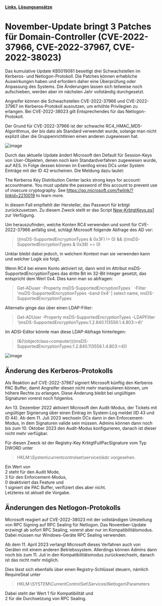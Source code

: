 **[Links](links.md), [Lösungsansätze](solutions.md)**


# November-Update bringt 3 Patches für Domain-Controller (CVE-2022-37966, CVE-2022-37967, CVE-2022-38023)

Das kumulative Update KB5019081 beseitigt drei Schwachstellen im Kerberos- und Netlogon-Protokoll. 
Die Patches können erhebliche Auswirkungen haben und erfordern daher eine Überprüfung oder Anpassung des Systems. 
Die Änderungen lassen sich teilweise noch aufschieben, werden aber im nächsten Jahr vollständig durchgesetzt.

Angreifer können die Schwachstellen CVE-2022-37966 und CVE-2022-37967 im Kerberos-Protokoll ausnutzen, um erhöhte 
Privilegien zu erlangen. Bei CVE-2022-38023 gilt Entsprechendes für das Netlogon-Protokoll.

Der Grund für CVE-2022-37966 ist der schwache RC4_HMAC_MD5-Algorithmus, der bis dato als Standard verwendet wurde, 
solange man nicht explizit über die Gruppenrichtlinien einen anderen zugewiesen hat.

![image](https://user-images.githubusercontent.com/7205231/201438805-0fa92651-42ff-45bf-a518-b36933fbd600.png)

Durch das aktuelle Update ändert Microsoft den Default für Session-Keys von User-Objekten, denen noch kein 
Standardverfahren zugewiesen wurde, auf AES. In Folge dessen können im Eventlog eines DCs unter System Einträge 
mit der ID 42 erscheinen. Die Meldung dazu lautet:

The Kerberos Key Distribution Center lacks strong keys for account: accountname. You must update the password of 
this account to prevent use of insecure cryptography. See https://go.microsoft.com/fwlink/?linkid=2210019 to learn more.

In diesem Fall empfiehlt der Hersteller, das Passwort für krbtgt zurückzusetzen. 
Zu diesem Zweck stellt er das Script [New-KrbtgtKeys.ps1](https://github.com/microsoft/New-KrbtgtKeys.ps1) zur Verfügung.

Um herauszufinden, welche Konten RC4 verwenden und somit für CVE-2022-37966 anfällig sind, schlägt Microsoft folgende 
Abfrage des AD vor:

> ((msDS-SupportedEncryptionTypes & 0x3F) != 0) && ((msDS-SupportedEncryptionTypes & 0x38) == 0)

Unklar bleibt dabei jedoch, in welchem Kontext man sie verwenden kann und welcher Logik sie folgt.

Wenn RC4 bei einem Konto aktiviert ist, dann wird im Attribut msDS-SupportedEncryptionTypes das dritte Bit 
im 32-Bit Integer gesetzt, das entspricht dem Wert 0x4. Dies kann man so abfragen:

> Get-ADuser -Property msDS-SupportedEncryptionTypes `
> -Filter 'msDS-SupportedEncryptionTypes -band 0x4' |
> select name, msDS-SupportedEncryptionTypes

Alternativ ginge das über einen LDAP-Filter:

> Get-ADUser -Property msDS-SupportedEncryptionTypes -LDAPFilter '(msDS-SupportedEncryptionTypes:1.2.840.113556.1.4.803:=4)'

Im ADSI-Editor könnte man diese LDAP-Abfrage hinterlegen:

> (&(!(objectclass=computer))(msDS-SupportedEncryptionTypes:1.2.840.113556.1.4.803:=4))

![image](https://user-images.githubusercontent.com/7205231/201439229-d2e8841a-07ac-4834-b2d2-1ba37c730be7.png)

## Änderung des Kerberos-Protokolls
Als Reaktion auf CVE-2022-37967 signiert Microsoft künftig den Kerberos PAC Buffer, damit Angreifer diesen nicht mehr 
manipulieren können, um höhere Rechte zu erlangen. Diese Änderung bleibt bei ungültigen Signaturen vorerst noch folgenlos.

Am 13. Dezember 2022 aktiviert Microsoft den Audit-Modus, der Tickets mit ungültiger Signierung über einen Eintrag im 
System-Log meldet (ID 43 und ID 44). Ab dem 11. Juli 2023 wechseln DCs dann in den Enforcement-Modus, in dem Signaturen 
valide sein müssen. Admins können dann noch bis zum 10. Oktober 2023 den Audit-Modus konfigurieren, danach ist dieser 
nicht mehr verfügbar.

Für diesen Zweck ist der Registry-Key KrbtgtFullPacSignature vom Typ DWORD unter
> HKLM:\System\currentcontrolset\services\kdc
vorgesehen. 

Ein Wert von   
2 steht für den Audit Mode,  
3 für den Enforcement-Modus,  
0 deaktiviert das Feature und  
1 signiert die PAC Buffer, verifiziert dies aber nicht.  
Letzteres ist aktuell die Vorgabe.  

## Änderungen des Netlogon-Protokolls
Microsoft reagiert auf CVE-2022-38023 mit der vollständigen Umstellung von RPC Signing auf RPC Sealing für Netlogon. 
Das November-Update erzwingt ab sofort RPC Sealing, vorerst aber nur im Kompatibilitätsmodus. Dabei müssen nur 
Windows-Geräte RPC Sealing verwenden.

Ab dem 11. April 2023 verlangt Microsoft dieses Verfahren auch von Geräten mit einem anderen Betriebssystem. 
Allerdings können Admins dann noch bis zum 11. Juli in den Kompatibilitätsmodus zurückwechseln, danach ist 
das nicht mehr möglich.

Dies lässt sich ebenfalls über einen Registry-Schlüssel steuern, nämlich RequireSeal unter
> HKLM:\SYSTEM\CurrentControlSet\Services\Netlogon\Parameters

Dabei steht der Wert 1 für Kompatibilität und  
2 für die Durchsetzung von RPC Sealing.  


